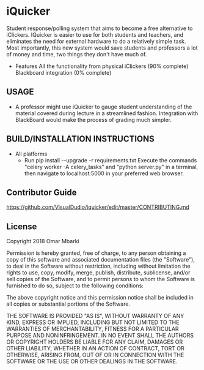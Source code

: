 # iQuicker

Student response/polling system that aims to become a free alternative to iClickers. IQuicker is easier to use for both students and teachers, and eliminates the need for external hardware to do a relatively simple task. Most importantly, this new system would save students and professors a lot of money and time, two things they don't have much of.
  * Features
    All the functionality from physical iClickers (90% complete)
    Blackboard integration (0% complete)

## USAGE
  * A professor might use iQuicker to gauge student understanding of the material covered during lecture in a streamlined fashion. Integration with BlackBoard would make the process of grading much simpler.
  
## BUILD/INSTALLATION INSTRUCTIONS
  * All platforms
    * Run pip install --upgrade -r requirements.txt
      Execute the commands "celery worker -A celery_tasks" and "python server.py" in a terminal, then navigate to localhost:5000 in your preferred web browser.

## Contributor Guide
https://github.com/VisualDudio/iquicker/edit/master/CONTRIBUTING.md

## License 

Copyright 2018 Omar Mbarki

Permission is hereby granted, free of charge, to any person obtaining a copy of this software and associated documentation files (the "Software"), to deal in the Software without restriction, including without limitation the rights to use, copy, modify, merge, publish, distribute, sublicense, and/or sell copies of the Software, and to permit persons to whom the Software is furnished to do so, subject to the following conditions:

The above copyright notice and this permission notice shall be included in all copies or substantial portions of the Software.

THE SOFTWARE IS PROVIDED "AS IS", WITHOUT WARRANTY OF ANY KIND, EXPRESS OR IMPLIED, INCLUDING BUT NOT LIMITED TO THE WARRANTIES OF MERCHANTABILITY, FITNESS FOR A PARTICULAR PURPOSE AND NONINFRINGEMENT. IN NO EVENT SHALL THE AUTHORS OR COPYRIGHT HOLDERS BE LIABLE FOR ANY CLAIM, DAMAGES OR OTHER LIABILITY, WHETHER IN AN ACTION OF CONTRACT, TORT OR OTHERWISE, ARISING FROM, OUT OF OR IN CONNECTION WITH THE SOFTWARE OR THE USE OR OTHER DEALINGS IN THE SOFTWARE.
